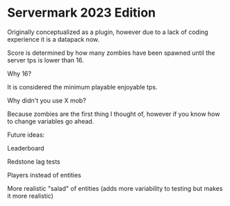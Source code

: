# Servermark 2023 Edition
Originally conceptualized as a plugin,
however due to a lack of coding experience it is a datapack now.

Score is determined by how many zombies have been spawned until the server tps is lower than 16.

Why 16? 

It is considered the minimum playable enjoyable tps.

Why didn't you use X mob?

Because zombies are the first thing I thought of, however if you know how to change variables go ahead.

Future ideas:

Leaderboard

Redstone lag tests

Players instead of entities

More realistic "salad" of entities (adds more variability to testing but makes it more realistic)

